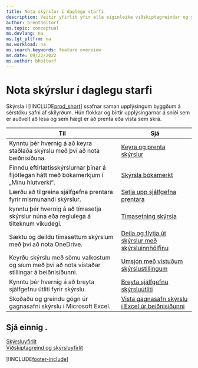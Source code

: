 ```yaml
---
title: Nota skýrslur í daglegu starfi
description: Veitir yfirlit yfir alla eiginleika viðskiptagreindar og skýrslugerðar sem Business Central-varan styður.
author: brentholtorf
ms.topic: conceptual
ms.devlang: na
ms.tgt_pltfrm: na
ms.workload: na
ms.search.keywords: feature overview
ms.date: 09/22/2022
ms.author: bholtorf
---
```

# <a name="use-reports-in-daily-work"></a>Nota skýrslur í daglegu starfi

Skýrsla í [!INCLUDE[prod_short](includes/prod_short.md)] ssafnar saman upplýsingum byggðum á sérstöku safni af skilyrðum. Hún flokkar og birtir upplýsingarnar á sniði sem er auðvelt að lesa og sem hægt er að prenta eða vista sem skrá.  

| Til | Sjá |
| --- | --- |
| Kynntu þér hvernig á að keyra staðlaða skýrslu með því að nota beiðnisíðuna. | [Keyra og prenta skýrslur](ui-work-report.md) |
| Finndu eftirlætisskýrslurnar þínar á fljótlegan hátt með bókamerkjum í „Mínu hlutverki“. | [Skýrsla bókamerkt](ui-bookmarks.md) |
| Lærðu að tilgreina sjálfgefna prentara fyrir mismunandi skýrslur. | [Setja upp sjálfgefna prentara](ui-specify-printer-selection-reports.md#default) |
| kynntu þér hvernig á að tímasetja skýrslur núna eða reglulega á tilteknum vikudegi. | [Tímasetning skýrsla](ui-work-report.md#ScheduleReport) |
| Sæktu og deildu tímasettum skýrslum með því að nota OneDrive. | [Deila og flytja út skýrslur með skýrsluinnhólfinu](ui-work-report-inbox.md) |
| Keyrðu skýrslu með sömu valkostum og síum með því að nota vistaðar stillingar á beiðnisíðunni. | [Umsjón með vistuðum skýrslustillingum](reports-saving-reusing-settings.md)|
| Kynntu þér hvernig á að breyta sjálfgefnu útliti fyrir skýrslu. | [Breyta sjálfgefnu skýrsluútliti](ui-how-change-layout-currently-used-report.md) |
| Skoðaðu og greindu gögn úr gagnasafni skýrslu í Microsoft Excel. | [Vista gagnasafn skýrslu í Excel úr beiðnisíðunni](/dynamics365-release-plan/2021wave1/smb/dynamics365-business-central/save-report-dataset-excel-request-page) |

## <a name="see-also"></a>Sjá einnig .

[Skýrsluyfirlit](reports-available-reports.md)  
[Viðskiptagreind og skýrsluyfirlit](ui-work-report.md)  

[!INCLUDE[footer-include](includes/footer-banner.md)]
